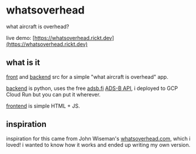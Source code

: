 # whatsoverhead
what aircraft is overhead?

live demo: [https://whatsoverhead.rickt.dev](https://whatsoverhead.rickt.dev)

## what is it

[front](https://github.com/rickt/whatsoverhead/tree/main/frontend) and [backend](https://github.com/rickt/whatsoverhead/tree/main/backend) src for a simple "what aircraft is overhead" app.

[backend](https://github.com/rickt/whatsoverhead/tree/main/backend) is python, uses the free [adsb.fi](https://adsb.fi) [ADS-B API](https://github.com/adsbfi/opendata/blob/main/README.md), i deployed to GCP Cloud Run but you can put it wherever. 

[frontend](https://github.com/rickt/whatsoverhead/tree/main/frontend) is simple HTML + JS.

## inspiration
inspiration for this came from John Wiseman's [whatsoverhead.com](https://whatsoverhead.com), which i loved! i wanted to know how it works and ended up writing my own version. 

